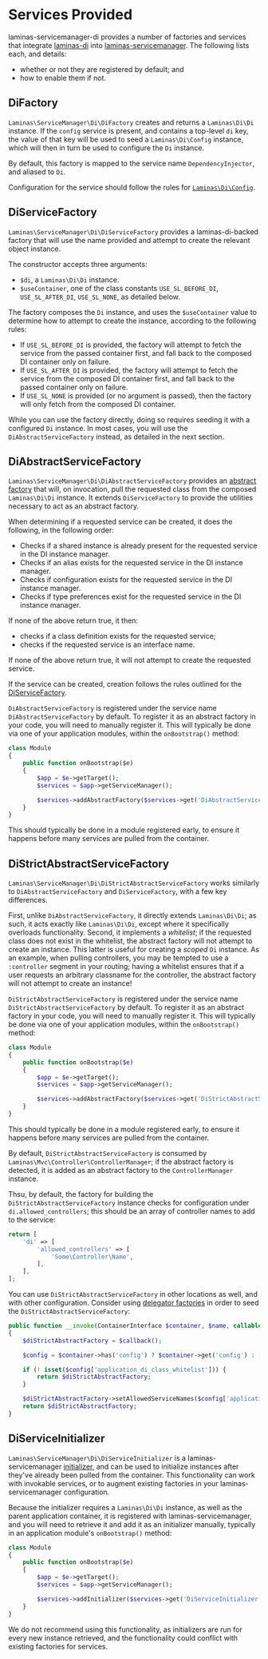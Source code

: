 # Services Provided

laminas-servicemanager-di provides a number of factories and services that
integrate [laminas-di](https://github.com/laminas/laminas-di) into
[laminas-servicemanager](https://docs.laminas.dev/laminas-servicemanager/).
The following lists each, and details:

- whether or not they are registered by default; and
- how to enable them if not.

## DiFactory

`Laminas\ServiceManager\Di\DiFactory` creates and returns a `Laminas\Di\Di` instance.
If the `config` service is present, and contains a top-level `di` key, the value
of that key will be used to seed a `Laminas\Di\Config` instance, which will then in
turn be used to configure the `Di` instance.

By default, this factory is mapped to the service name `DependencyInjector`, and
aliased to `Di`.

Configuration for the service should follow the rules for
[`Laminas\Di\Config`](https://docs.laminas.dev/laminas.di.configuration.html).

## DiServiceFactory

`Laminas\ServiceManager\Di\DiServiceFactory` provides a laminas-di-backed factory that
will use the name provided and attempt to create the relevant object instance.

The constructor accepts three arguments:

- `$di`, a `Laminas\Di\Di` instance.
- `$useContainer`, one of the class constants `USE_SL_BEFORE_DI`,
  `USE_SL_AFTER_DI`, `USE_SL_NONE`, as detailed below.

The factory composes the `Di` instance, and uses the `$useContainer` value to
determine how to attempt to create the instance, according to the following
rules:

- If `USE_SL_BEFORE_DI` is provided, the factory will attempt to fetch the service
  from the passed container first, and fall back to the composed DI container
  only on failure.
- If `USE_SL_AFTER_DI` is provided, the factory will attempt to fetch the service
  from the composed DI container first, and fall back to the passed container
  only on failure.
- If `USE_SL_NONE` is provided (or no argument is passed), then the factory will
  only fetch from the composed DI container.

While you can use the factory directly, doing so requires seeding it with a
configured `Di` instance. In most cases, you will use the
`DiAbstractServiceFactory` instead, as detailed in the next section.

## DiAbstractServiceFactory

`Laminas\ServiceManager\Di\DiAbstractServiceFactory` provides an [abstract
factory](http://docs.laminas.dev/laminas-servicemanager/configuring-the-service-manager/#abstract-factories)
that will, on invocation, pull the requested class from the composed
`Laminas\Di\Di` instance. It extends `DiServiceFactory` to provide the utilities
necessary to act as an abstract factory.

When determining if a requested service can be created, it does the following,
in the following order:

- Checks if a shared instance is already present for the requested service in
  the DI instance manager.
- Checks if an alias exists for the requested service in the DI instance
  manager.
- Checks if configuration exists for the requested service in the DI instance
  manager.
- Checks if type preferences exist for the requested service in the DI instance
  manager.

If none of the above return true, it then:

- checks if a class definition exists for the requested service;
- checks if the requested service is an interface name.

If none of the above return true, it will not attempt to create the requested
service.

If the service can be created, creation follows the rules outlined for the
[DiServiceFactory](#diservicefactory).

`DiAbstractServiceFactory` is registered under the service name
`DiAbstractServiceFactory` by default. To register it as an abstract factory in
your code, you will need to manually register it. This will typically be done
via one of your application modules, within the `onBootstrap()` method:

```php
class Module
{
    public function onBootstrap($e)
    {
        $app = $e->getTarget();
        $services = $app->getServiceManager();

        $services->addAbstractFactory($services->get('DiAbstractServiceFactory'));
    }
}
```

This should typically be done in a module registered early, to ensure it happens
before many services are pulled from the container.

## DiStrictAbstractServiceFactory

`Laminas\ServiceManager\Di\DiStrictAbstractServiceFactory` works similarly to
`DiAbstractServiceFactory` and `DiServiceFactory`, with a few key differences.

First, unlike `DiAbstractServiceFactory`, it directly extends `Laminas\Di\Di`; as
such, it acts exactly like `Laminas\Di\Di`, except where it specifically overloads
functionality. Second, it implements a *whitelist*; if the requested class does
not exist in the whitelist, the abstract factory will not attempt to create an
instance. This latter is useful for creating a *scoped* `Di` instance. As an
example, when pulling controllers, you may be tempted to use a `:controller`
segment in your routing; having a whitelist ensures that if a user requests an
arbitrary classname for the controller, the abstract factory will not attempt to
create an instance!

`DiStrictAbstractServiceFactory` is registered under the service name
`DiStrictAbstractServiceFactory` by default. To register it as an abstract factory in
your code, you will need to manually register it. This will typically be done
via one of your application modules, within the `onBootstrap()` method:

```php
class Module
{
    public function onBootstrap($e)
    {
        $app = $e->getTarget();
        $services = $app->getServiceManager();

        $services->addAbstractFactory($services->get('DiStrictAbstractServiceFactory'));
    }
}
```

This should typically be done in a module registered early, to ensure it happens
before many services are pulled from the container.

By default, `DiStrictAbstractServiceFactory` is consumed by
`Laminas\Mvc\Controller\ControllerManager`; if the abstract factory is detected, it
is added as an abstract factory to the `ControllerManager` instance.

Thsu, by default, the factory for building the `DiStrictAbstractServiceFactory`
instance checks for configuration under `di.allowed_controllers`; this should
be an array of controller names to add to the service:

```php
return [
    'di' => [
        'allowed_controllers' => [
            'Some\Controller\Name',
        ],
    ],
];
```

You can use `DiStrictAbstractServiceFactory` in other locations as well, and
with other configuration. Consider using [delegator factories](http://docs.laminas.dev/laminas-servicemanager/delegators/)
in order to seed the `DiStrictAbstractServiceFactory`:

```php
public function __invoke(ContainerInterface $container, $name, callable $callback, array $options = null)
{
    $diStrictAbstractFactory = $callback();

    $config = $container->has('config') ? $container->get('config') : [];

    if (! isset($config['application_di_class_whitelist'])) {
        return $diStrictAbstractFactory;
    }

    $diStrictAbstractFactory->setAllowedServiceNames($config['application_di_class_whitelist']);
    return $diStrictAbstractFactory;
}
```

## DiServiceInitializer

`Laminas\ServiceManager\Di\DiServiceInitializer` is a laminas-servicemanager
[initializer](http://docs.laminas.dev/laminas-servicemanager/configuring-the-service-manager/#initializers),
and can be used to initialize instances after they've already been pulled from
the container. This functionality can work with invokable services, or to
augment existing factories in your laminas-servicemanager configuration.

Because the initializer requires a `Laminas\Di\Di` instance, as well as the parent
application container, it is registered with laminas-servicemanager, and you will
need to retrieve it and add it as an initializer manually, typically in an
application module's `onBootstrap()` method:

```php
class Module
{
    public function onBootstrap($e)
    {
        $app = $e->getTarget();
        $services = $app->getServiceManager();

        $services->addInitializer($services->get('DiServiceInitializer'));
    }
}
```

We do not recommend using this functionality, as initializers are run for every
new instance retrieved, and the functionality could conflict with existing
factories for services.
